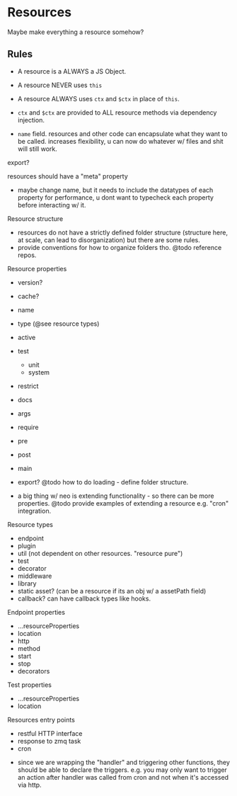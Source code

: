 # Resources

Maybe make everything a resource somehow?

## Rules
- A resource is a ALWAYS a JS Object.
- A resource NEVER uses `this`
- A resource ALWAYS uses `ctx` and `$ctx` in place of `this`.
- `ctx` and `$ctx` are provided to ALL resource methods via dependency injection.

- `name` field. resources and other code can encapsulate what they want to be called. increases flexibility, u can now do whatever w/ files and shit will still work.

export?

resources should have a "meta" property
- maybe change name, but it needs to include the datatypes of each property for performance,
u dont want to typecheck each property before interacting w/ it.

Resource structure
- resources do not have a strictly defined folder structure (structure here, at scale, can lead to disorganization) but there are some rules.
- provide conventions for how to organize folders tho. @todo reference repos.

Resource properties
- version?
- cache?
- name
- type (@see resource types)
- active
- test
  - unit
  - system
- restrict
- docs
- args
- require
- pre
- post
- main

- export? @todo how to do loading - define folder structure.
* a big thing w/ neo is extending functionality - so there can be more properties. @todo provide examples of extending a resource e.g. "cron" integration.

Resource types
- endpoint
- plugin
- util (not dependent on other resources. "resource pure")
- test
- decorator
- middleware
- library
- static asset? (can be a resource if its an obj w/ a assetPath field)
- callback? can have callback types like hooks.

Endpoint properties
- ...resourceProperties
- location
- http
- method
- start
- stop
- decorators

Test properties
- ...resourceProperties
- location

Resources entry points
- restful HTTP interface
- response to zmq task
- cron
* since we are wrapping the "handler" and triggering other functions, they should be able to declare the triggers. e.g. you may only want to trigger an action after handler was called from cron and not when it's accessed via http.

